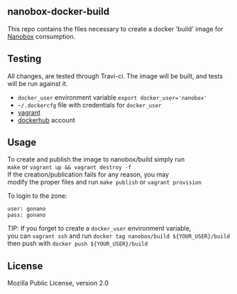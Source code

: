 ## nanobox-docker-build

This repo contains the files necessary to create a docker 'build' image for [Nanobox](http://nanobox.io) consumption.

## Testing

All changes, are tested through Travi-ci. The image will be built, and tests will be run against it.

* `docker_user` environment variable `export docker_user='nanobox'`
* `~/.dockercfg` file with credentials for `docker_user`
* [vagrant](vagrantup.com)
* [dockerhub](hub.docker.com) account


Usage
-----

To create and publish the image to nanobox/build simply run      
`make` or `vagrant up && vagrant destroy -f`    
If the creation/publication fails for any reason, you may       
modify the proper files and run `make publish` or `vagrant provision`    
        
To login to the zone:
```
user: gonano
pass: gonano
```
        
TIP: If you forget to create a `docker_user` environment variable,      
you can `vagrant ssh` and run `docker tag nanobox/build ${YOUR_USER}/build`      
then push with `docker push ${YOUR_USER}/build`   


License
-------

Mozilla Public License, version 2.0
